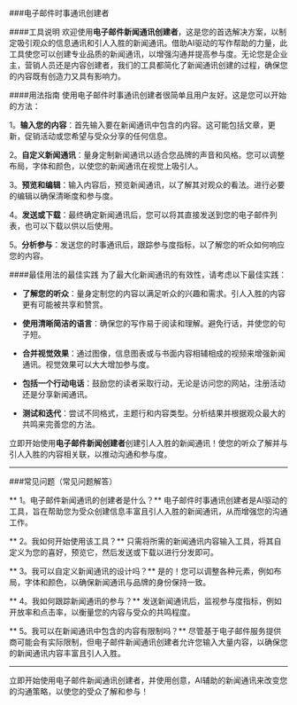###电子邮件时事通讯创建者

####工具说明
欢迎使用**电子邮件新闻通讯创建者**，这是您的首选解决方案，以制定吸引观众的信息通讯和引人入胜的新闻通讯。借助AI驱动的写作帮助的力量，此工具使您可以创建专业品质的新闻通讯，以增强沟通并提高参与度。无论您是企业主，营销人员还是内容创建者，我们的工具都简化了新闻通讯创建的过程，确保您的内容既有创造力又具有影响力。

####用法指南
使用电子邮件时事通讯创建者很简单且用户友好。这是您可以开始的方法：

1。**输入您的内容**：首先输入要在新闻通讯中包含的内容。这可能包括文章，更新，促销活动或您希望与受众分享的任何信息。

2。**自定义新闻通讯**：量身定制新闻通讯以适合您品牌的声音和风格。您可以调整布局，字体和颜色，以使您的新闻通讯在视觉上吸引人。

3。**预览和编辑**：输入内容后，预览新闻通讯，以了解其对观众的看法。进行必要的编辑以确保清晰度和参与度。

4。**发送或下载**：最终确定新闻通讯后，您可以将其直接发送到您的电子邮件列表，也可以下载以供以后使用。

5。**分析参与**：发送您的时事通讯后，跟踪参与度指标，以了解您的听众如何响应您的内容。

####最佳用法的最佳实践
为了最大化新闻通讯的有效性，请考虑以下最佳实践：

-  **了解您的听众**：量身定制您的内容以满足听众的兴趣和需求。引人入胜的内容更有可能被共享和赞赏。

-  **使用清晰简洁的语言**：确保您的写作易于阅读和理解。避免行话，并使您的句子短。

-  **合并视觉效果**：通过图像，信息图表或与书面内容相辅相成的视频来增强新闻通讯。视觉效果可以大大增加参与度。

-  **包括一个行动电话**：鼓励您的读者采取行动，无论是访问您的网站，注册活动还是分享新闻通讯。

-  **测试和迭代**：尝试不同格式，主题行和内容类型。分析结果并根据观众最大的共鸣来完善您的方法。

立即开始使用**电子邮件新闻创建者**创建引人入胜的新闻通讯！使您的听众了解并与引人入胜的内容相关联，以推动沟通和参与度。

---

###常见问题（常见问题解答）

** 1。电子邮件新闻通讯的创建者是什么？**
电子邮件时事通讯创建者是AI驱动的工具，旨在帮助您为受众创建信息丰富且引人入胜的新闻通讯，从而增强您的沟通工作。

** 2。我如何开始使用该工具？**
只需将所需的新闻通讯内容输入工具，将其自定义为您的喜好，预览它，然后发送或下载以进行分发即可。

** 3。我可以自定义新闻通讯的设计吗？**
是的！您可以调整各种元素，例如布局，字体和颜色，以确保新闻通讯与品牌的身份保持一致。

** 4。我如何跟踪新闻通讯的参与？**
发送新闻通讯后，监视参与度指标，例如开放率和点击率，以衡量您的内容与受众的共鸣程度。

** 5。我可以在新闻通讯中包含的内容有限制吗？**
尽管基于电子邮件服务提供商可能会有实际限制，但电子邮件新闻通讯创建者允许您输入大量内容，以确保您的新闻通讯内容丰富且引人入胜。

---

立即开始使用电子邮件新闻通讯创建者，并使用创意，AI辅助的新闻通讯来改变您的沟通策略，以使您的受众了解和参与！
